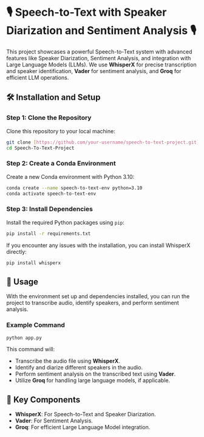 # 🎙️ Speech-to-Text with Speaker Diarization and Sentiment Analysis 🎙️

 This project showcases a powerful Speech-to-Text system with advanced features like Speaker Diarization, Sentiment Analysis, and integration with Large Language Models (LLMs). We use **WhisperX** for precise transcription and speaker identification, **Vader** for sentiment analysis, and **Groq** for efficient LLM operations.

 ## 🛠️ Installation and Setup

 ### Step 1: Clone the Repository

 Clone this repository to your local machine:

 ```bash
 git clone [https://github.com/your-username/speech-to-text-project.git](https://github.com/NextGenAIGuy/Speech-To-Text-Project.git)
 cd Speech-To-Text-Project
 ```

 ### Step 2: Create a Conda Environment

 Create a new Conda environment with Python 3.10:

 ```bash
 conda create --name speech-to-text-env python=3.10
 conda activate speech-to-text-env
 ```

 ### Step 3: Install Dependencies

 Install the required Python packages using `pip`:

 ```bash
 pip install -r requirements.txt
 ```

 If you encounter any issues with the installation, you can install WhisperX directly:

 ```bash
 pip install whisperx
 ```

 ## 🚀 Usage

 With the environment set up and dependencies installed, you can run the project to transcribe audio, identify speakers, and perform sentiment analysis.

 ### Example Command

 ```bash
 python app.py
 ```

 This command will:
 - Transcribe the audio file using **WhisperX**.
 - Identify and diarize different speakers in the audio.
 - Perform sentiment analysis on the transcribed text using **Vader**.
 - Utilize **Groq** for handling large language models, if applicable.

 ## 🧩 Key Components

 - **WhisperX**: For Speech-to-Text and Speaker Diarization.
 - **Vader**: For Sentiment Analysis.
 - **Groq**: For efficient Large Language Model integration.
